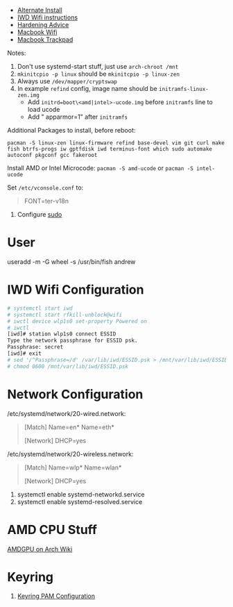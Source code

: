 * [Alternate Install](https://wiki.archlinux.org/index.php/User:Altercation/Bullet_Proof_Arch_Install#Objectives)
* [IWD Wifi instructions](https://sudaraka.org/how-to/archlinux-installation-guide-2019/)
* [Hardening Advice](https://vez.mrsk.me/linux-hardening.html#kern)
* [Macbook Wifi](https://sylvaindurand.org/installing-arch-linux-on-macbook-pro-late-2013/)
* [Macbook Trackpad](https://howchoo.com/linux/the-perfect-almost-touchpad-settings-on-linux-2)

Notes:
1. Don't use systemd-start stuff, just use `arch-chroot /mnt`
1. `mkinitcpio -p linux` should be `mkinitcpio -p linux-zen`
1. Always use `/dev/mapper/cryptswap`
1. In example `refind` config, image name should be `initramfs-linux-zen.img`
	* Add `initrd=boot\<amd|intel>-ucode.img` before `initramfs` line to load ucode
	* Add " apparmor=1" after `initramfs`

Additional Packages to install, before reboot:

`pacman -S linux-zen linux-firmware refind base-devel vim git curl make fish btrfs-progs iw gptfdisk iwd terminus-font which sudo automake autoconf pkgconf gcc fakeroot`

Install AMD or Intel Microcode: `pacman -S amd-ucode` or `pacman -S intel-ucode`

Set `/etc/vconsole.conf` to:

> FONT=ter-v18n

1. Configure [sudo](https://wiki.archlinux.org/index.php/Sudo)

# User

useradd -m -G wheel -s /usr/bin/fish andrew

# IWD Wifi Configuration

~~~sh
# systemctl start iwd
# systemctl start rfkill-unblock@wifi
# iwctl device wlp1s0 set-property Powered on
# iwctl
[iwd]# station wlp1s0 connect ESSID
Type the network passphrase for ESSID psk.
Passphrase: secret
[iwd]# exit
# sed '/^Passphrase=/d' /var/lib/iwd/ESSID.psk > /mnt/var/lib/iwd/ESSID.psk
# chmod 0600 /mnt/var/lib/iwd/ESSID.psk
~~~

# Network Configuration

/etc/systemd/network/20-wired.network:

> [Match]
> Name=en*
> Name=eth*
>
> [Network]
> DHCP=yes

/etc/systemd/network/20-wireless.network:

> [Match]
> Name=wlp*
> Name=wlan*
> 
> [Network]
> DHCP=yes

1. systemctl enable systemd-networkd.service
1. systemctl enable systemd-resolved.service

# AMD CPU Stuff

[AMDGPU on Arch Wiki](https://wiki.archlinux.org/index.php/AMDGPU)
 
# Keyring

1. [Keyring PAM Configuration](https://wiki.archlinux.org/title/GNOME/Keyring#PAM_method)
